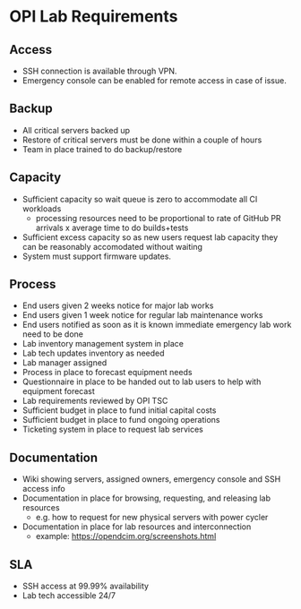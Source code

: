 # OPI Lab Requirements

## Access

- SSH connection is available through VPN.
- Emergency console can be enabled for remote access in case of issue.

## Backup

- All critical servers backed up
- Restore of critical servers must be done within a couple of hours
- Team in place trained to do backup/restore

## Capacity

- Sufficient capacity so wait queue is zero to accommodate all CI workloads
  - processing resources need to be proportional to rate of GitHub PR arrivals x average time to do builds+tests
- Sufficient excess capacity so as new users request lab capacity they can be reasonably accomodated without waiting
- System must support firmware updates.

## Process

- End users given 2 weeks notice for major lab works
- End users given 1 week notice for regular lab maintenance works
- End users notified as soon as it is known immediate emergency lab work need to be done
- Lab inventory management system in place
- Lab tech updates inventory as needed
- Lab manager assigned
- Process in place to forecast equipment needs
- Questionnaire in place to be handed out to lab users to help with equipment forecast
- Lab requirements reviewed by OPI TSC
- Sufficient budget in place to fund initial capital costs
- Sufficient budget in place to fund ongoing operations
- Ticketing system in place to request lab services

## Documentation

- Wiki showing servers, assigned owners, emergency console and SSH access info
- Documentation in place for browsing, requesting, and releasing lab resources
  - e.g. how to request for new physical servers with power cycler
- Documentation in place for lab resources and interconnection
  - example: <https://opendcim.org/screenshots.html>

## SLA

- SSH access at 99.99% availability
- Lab tech accessible 24/7
